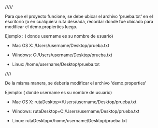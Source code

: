 /////

Para que el proyecto funcione, se debe ubicar el archivo 'prueba.txt' en el escritorio (o en cualquiera ruta deseada, recordar donde fue ubicado para modificar el demo.propierties luego.

Ejemplo : ( donde username es su nombre de usuario)

  - Mac OS X: /Users/username/Desktop/prueba.txt

  - Windows: C:/Users/username/Desktop/prueba.txt

  - Linux: /home/username/Desktop/prueba.txt

////

De la misma manera, se deberia modificar el archivo 'demo.properties'

Ejemplo: ( donde username es su nombre de usuario)

  - Mac OS X: rutaDesktop=/Users/username/Desktop/prueba.txt

  - Windows: rutaDesktop=C:/Users/username/Desktop/prueba.txt

  - Linux: rutaDesktop=/home/username/Desktop/prueba.txt

